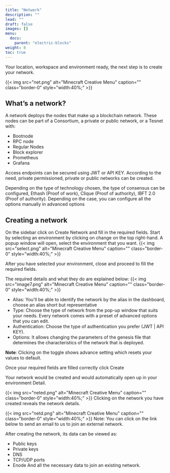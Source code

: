 ```yaml
---
title: "Network"
description: ""
lead: ""
draft: false
images: []
menu: 
  docs:
    parent: "electric-blocks"
weight: 8
toc: true
---
```


Your location, workspace and environment ready, the next step is to create your network.

{{< img src="net.png" alt="Minecraft Creative Menu" caption="<em></em>" class="border-0" style="width:40%;" >}}

## What’s a network?

A network deploys the nodes that make up a blockchain network. These nodes can be part of a Consortium, a private or public network, or a Tesnet with:

* Bootnode
* RPC node
* Regular Nodes
* Block explorer
* Prometheus
* Grafana

Access endpoints can be secured using JWT or API KEY.
According to the need, private permissioned, private or public networks can be created.

Depending on the type of technology chosen, the type of consensus can be configured, Ethash (Proof of work), Clique (Proof of authority), IBFT 2.0 (Proof of authority).
Depending on the case, you can configure all the options manually in advanced options


## Creating a network
On the sidebar click on Create Network and fill in the required fields. 
Start by selecting an environment by clicking on change on the top right-hand.
A popup window will open, select the environment that you want.
{{< img src="select.png" alt="Minecraft Creative Menu" caption="<em></em>" class="border-0" style="width:40%;" >}}

After you have selected your environment, close and proceed to fill the required fields. 


The required details and what they do are explained below:
{{< img src="image7.png" alt="Minecraft Creative Menu" caption="<em></em>" class="border-0" style="width:40%;" >}}
* Alias: You'll be able to identify the network by the alias in the dashboard, choose an alias short but representative
* Type: Choose the type of network from the pop-up window that suits your needs. Every network comes with a preset of advanced options that you can edit.
* Authentication: Choose the type of authentication you prefer (JWT | API KEY). 
* Options: It allows changing the parameters of the genesis file that determines the characteristics of the network that is deployed.

**Note**:  Clicking on the toggle shows advance setting which resets your values to default.

Once your required fields are filled correctly click Create

Your network would be created and would automatically open up in your environment Detail.

{{< img src="neted.png" alt="Minecraft Creative Menu" caption="<em></em>" class="border-0" style="width:40%;" >}}
Clicking on the network you have created reveals the network details.

{{< img src="netd.png" alt="Minecraft Creative Menu" caption="<em></em>" class="border-0" style="width:40%;" >}}
Note: You can click on the link below to send an email to us to join an external network.


After creating the network, its data can be viewed as:

* Public keys
* Private keys
* DNS
* TCP/UDP ports
* Enode
And all the necessary data to join an existing network.